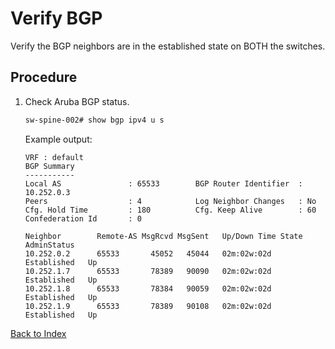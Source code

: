 # Verify BGP

Verify the BGP neighbors are in the established state on BOTH the switches.

## Procedure

1. Check Aruba BGP status.

    ```bash
    sw-spine-002# show bgp ipv4 u s
    ```

    Example output:

    ```
    VRF : default
    BGP Summary
    -----------
    Local AS               : 65533        BGP Router Identifier  : 10.252.0.3
    Peers                  : 4            Log Neighbor Changes   : No
    Cfg. Hold Time         : 180          Cfg. Keep Alive        : 60
    Confederation Id       : 0

    Neighbor        Remote-AS MsgRcvd MsgSent   Up/Down Time State        AdminStatus
    10.252.0.2      65533       45052   45044   02m:02w:02d  Established   Up
    10.252.1.7      65533       78389   90090   02m:02w:02d  Established   Up
    10.252.1.8      65533       78384   90059   02m:02w:02d  Established   Up
    10.252.1.9      65533       78389   90108   02m:02w:02d  Established   Up
    ```

[Back to Index](../index.md)